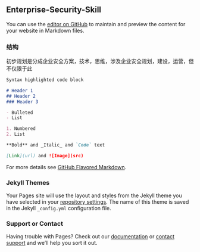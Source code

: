 ## Enterprise-Security-Skill

You can use the [editor on GitHub](https://github.com/AnyeDuke/Enterprise-Security-Skill/edit/master/README.md) to maintain and preview the content for your website in Markdown files.


### 结构

初步规划是分成企业安全方案，技术，思维，涉及企业安全规划，建设，运营，但不仅限于此

```markdown
Syntax highlighted code block

# Header 1
## Header 2
### Header 3

- Bulleted
- List

1. Numbered
2. List

**Bold** and _Italic_ and `Code` text

[Link](url) and ![Image](src)
```

For more details see [GitHub Flavored Markdown](https://guides.github.com/features/mastering-markdown/).

### Jekyll Themes

Your Pages site will use the layout and styles from the Jekyll theme you have selected in your [repository settings](https://github.com/AnyeDuke/Enterprise-Security-Skill/settings). The name of this theme is saved in the Jekyll `_config.yml` configuration file.

### Support or Contact

Having trouble with Pages? Check out our [documentation](https://help.github.com/categories/github-pages-basics/) or [contact support](https://github.com/contact) and we’ll help you sort it out.

